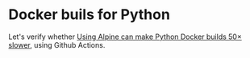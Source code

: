 # Docker buils for Python

Let's verify whether [Using Alpine can make Python Docker builds 50× slower](https://pythonspeed.com/articles/alpine-docker-python/), using Github Actions.